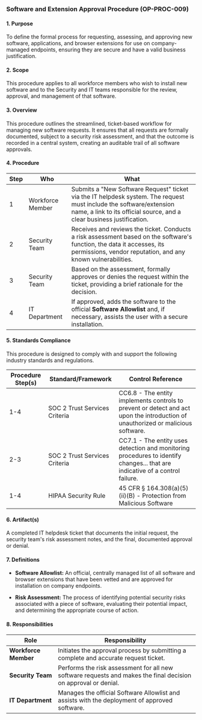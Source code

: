 ### **Software and Extension Approval Procedure (OP-PROC-009)**

#### **1. Purpose**

To define the formal process for requesting, assessing, and approving new software, applications, and browser extensions for use on company-managed endpoints, ensuring they are secure and have a valid business justification.

#### **2. Scope**

This procedure applies to all workforce members who wish to install new software and to the Security and IT teams responsible for the review, approval, and management of that software.

#### **3. Overview**

This procedure outlines the streamlined, ticket-based workflow for managing new software requests. It ensures that all requests are formally documented, subject to a security risk assessment, and that the outcome is recorded in a central system, creating an auditable trail of all software approvals.

#### **4. Procedure**

| **Step** | **Who**          | **What**                                                                                                                                                                                     |
| -------- | ---------------- | -------------------------------------------------------------------------------------------------------------------------------------------------------------------------------------------- |
| 1        | Workforce Member | Submits a "New Software Request" ticket via the IT helpdesk system. The request must include the software/extension name, a link to its official source, and a clear business justification. |
| 2        | Security Team    | Receives and reviews the ticket. Conducts a risk assessment based on the software's function, the data it accesses, its permissions, vendor reputation, and any known vulnerabilities.       |
| 3        | Security Team    | Based on the assessment, formally approves or denies the request within the ticket, providing a brief rationale for the decision.                                                            |
| 4        | IT Department    | If approved, adds the software to the official **Software Allowlist** and, if necessary, assists the user with a secure installation.                                                        |

#### **5. Standards Compliance**

This procedure is designed to comply with and support the following industry standards and regulations.

| **Procedure Step(s)** | **Standard/Framework**        | **Control Reference**                                                                                                            |
| --------------------- | ----------------------------- | -------------------------------------------------------------------------------------------------------------------------------- |
| 1-4                   | SOC 2 Trust Services Criteria | CC6.8 - The entity implements controls to prevent or detect and act upon the introduction of unauthorized or malicious software. |
| 2-3                   | SOC 2 Trust Services Criteria | CC7.1 - The entity uses detection and monitoring procedures to identify changes... that are indicative of a control failure.     |
| 1-4                   | HIPAA Security Rule           | 45 CFR § 164.308(a)(5)(ii)(B) - Protection from Malicious Software                                                               |

#### **6. Artifact(s)**

A completed IT helpdesk ticket that documents the initial request, the security team's risk assessment notes, and the final, documented approval or denial.

#### **7. Definitions**

- **Software Allowlist:** An official, centrally managed list of all software and browser extensions that have been vetted and are approved for installation on company endpoints.
    
- **Risk Assessment:** The process of identifying potential security risks associated with a piece of software, evaluating their potential impact, and determining the appropriate course of action.
    

#### **8. Responsibilities**

| **Role**             | **Responsibility**                                                                                             |
| -------------------- | -------------------------------------------------------------------------------------------------------------- |
| **Workforce Member** | Initiates the approval process by submitting a complete and accurate request ticket.                           |
| **Security Team**    | Performs the risk assessment for all new software requests and makes the final decision on approval or denial. |
| **IT Department**    | Manages the official Software Allowlist and assists with the deployment of approved software.                  |
